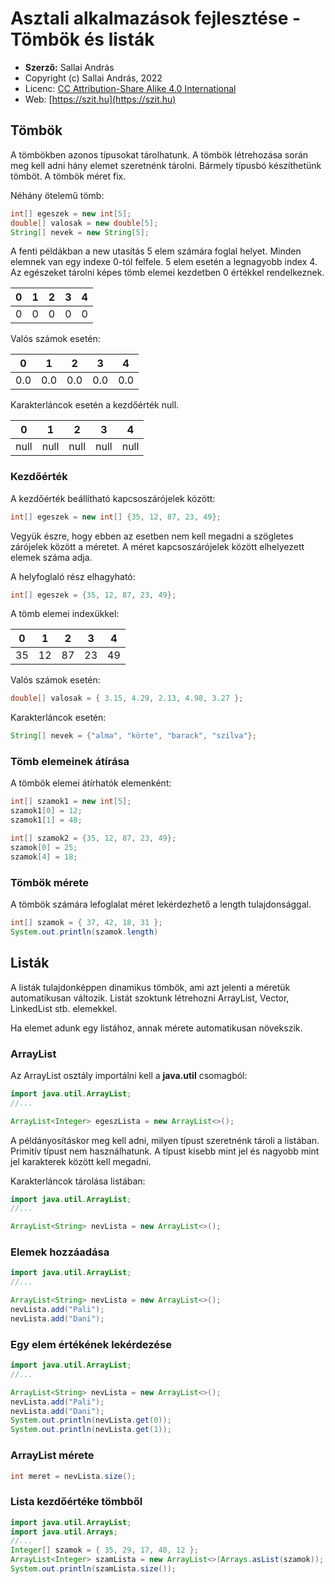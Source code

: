 # Asztali alkalmazások fejlesztése - Tömbök és listák

* **Szerző:** Sallai András
* Copyright (c) Sallai András, 2022
* Licenc: [CC Attribution-Share Alike 4.0 International](https://creativecommons.org/licenses/by-sa/4.0/)
* Web: [https://szit.hu](https://szit.hu)

## Tömbök

A tömbökben azonos típusokat tárolhatunk. A tömbök létrehozása során meg kell adni hány elemet szeretnénk tárolni. Bármely típusbó készíthetünk tömböt. A tömbök méret fix.

Néhány ötelemű tömb:

```java
int[] egeszek = new int[5];
double[] valosak = new double[5];
String[] nevek = new String[5];
```

A fenti példákban a new utasítás 5 elem számára foglal helyet. Minden elemnek van egy indexe 0-tól felfele. 5 elem esetén a legnagyobb index 4. Az egészeket tárolni képes tömb elemei kezdetben 0 értékkel rendelkeznek.

| 0 | 1 | 2 | 3 | 4 |
|-|-|-|-|-|
| 0 | 0 | 0 | 0 | 0 |

Valós számok esetén:

| 0 | 1 | 2 | 3 | 4 |
|-|-|-|-|-|
| 0.0 | 0.0 | 0.0 | 0.0 | 0.0 |

Karakterláncok esetén a kezdőérték null.

| 0 | 1 | 2 | 3 | 4 |
|-|-|-|-|-|
| null | null | null | null | null |

### Kezdőérték

A kezdőérték beállítható kapcsoszárójelek között:

```java
int[] egeszek = new int[] {35, 12, 87, 23, 49};
```

Vegyük észre, hogy ebben az esetben nem kell megadni a szögletes zárójelek között a méretet. A méret kapcsoszárójelek között elhelyezett elemek száma adja.

A helyfoglaló rész elhagyható:

```java
int[] egeszek = {35, 12, 87, 23, 49};
```

A tömb elemei indexükkel:

| 0 | 1 | 2 | 3 | 4 |
|-|-|-|-|-|
| 35 | 12 | 87 | 23 | 49 |

Valós számok esetén:

```java
double[] valosak = { 3.15, 4.29, 2.13, 4.98, 3.27 };
```

Karakterláncok esetén:

```java
String[] nevek = {"alma", "körte", "barack", "szilva"};
```

### Tömb elemeinek átírása

A tömbök elemei átírhatók elemenként:

```java
int[] szamok1 = new int[5];
szamok1[0] = 12;
szamok1[1] = 48;

int[] szamok2 = {35, 12, 87, 23, 49};
szamok[0] = 25;
szamok[4] = 18;
```

### Tömbök mérete

A tömbök számára lefoglalat méret lekérdezhető a length tulajdonsággal.

```java
int[] szamok = { 37, 42, 18, 31 };
System.out.println(szamok.length)
```

## Listák

A listák tulajdonképpen dinamikus tömbök, ami azt jelenti a méretük automatikusan változik. Listát szoktunk létrehozni ArrayList, Vector, LinkedList stb. elemekkel.

Ha elemet adunk egy listához, annak mérete automatikusan növekszik.

### ArrayList

Az ArrayList osztály importálni kell a **java.util** csomagból:

```java
import java.util.ArrayList;
//...

ArrayList<Integer> egeszLista = new ArrayList<>();
```

A példányosításkor meg kell adni, milyen típust szeretnénk tároli a listában. Primitív típust nem használhatunk. A típust kisebb mint jel és nagyobb mint jel karakterek között kell megadni.

Karakterláncok tárolása listában:

```java
import java.util.ArrayList;
//...

ArrayList<String> nevLista = new ArrayList<>();
```

### Elemek hozzáadása

```java
import java.util.ArrayList;
//...

ArrayList<String> nevLista = new ArrayList<>();
nevLista.add("Pali");
nevLista.add("Dani");
```

### Egy elem értékének lekérdezése

```java
import java.util.ArrayList;
//...

ArrayList<String> nevLista = new ArrayList<>();
nevLista.add("Pali");
nevLista.add("Dani");
System.out.println(nevLista.get(0));
System.out.println(nevLista.get(1));
```

### ArrayList mérete

```java
int meret = nevLista.size();
```

### Lista kezdőértéke tömbből

```java
import java.util.ArrayList;
import java.util.Arrays;
//...
Integer[] szamok = { 35, 29, 17, 48, 12 };
ArrayList<Integer> szamLista = new ArrayList<>(Arrays.asList(szamok));
System.out.println(szamLista.size());
```
